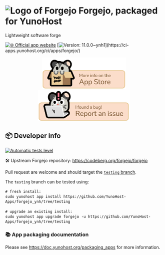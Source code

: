 <!--
N.B.: This README was automatically generated by <https://github.com/YunoHost/apps_tools/blob/main/readme_generator>
It shall NOT be edited by hand.
-->

<h1>
  <img src="https://raw.githubusercontent.com/YunoHost/apps/main/logos/forgejo.png" width="32px" alt="Logo of Forgejo">
  Forgejo, packaged for YunoHost
</h1>

Lightweight software forge

[![🌐 Official app website](https://img.shields.io/badge/Official_app_website-darkgreen?style=for-the-badge)](https://forgejo.org)
[![Version: 11.0.0~ynh1](https://img.shields.io/badge/Version-11.0.0~ynh1-rgba(0,150,0,1)?style=for-the-badge)](https://ci-apps.yunohost.org/ci/apps/forgejo/)

<div align="center">
<a href="https://apps.yunohost.org/app/forgejo"><img height="100px" src="https://github.com/YunoHost/yunohost-artwork/raw/refs/heads/main/badges/neopossum-badges/badge_more_info_on_the_appstore.svg"/></a>
<a href="https://github.com/YunoHost-Apps/forgejo_ynh/issues"><img height="100px" src="https://github.com/YunoHost/yunohost-artwork/raw/refs/heads/main/badges/neopossum-badges/badge_report_an_issue.svg"/></a>
</div>

## 📦 Developer info

[![Automatic tests level](https://apps.yunohost.org/badge/cilevel/forgejo)](https://ci-apps.yunohost.org/ci/apps/forgejo/)

🛠️ Upstream Forgejo repository: <https://codeberg.org/forgejo/forgejo>

Pull request are welcome and should target the [`testing` branch](https://github.com/YunoHost-Apps/forgejo_ynh/tree/testing).

The `testing` branch can be tested using:
```
# fresh install:
sudo yunohost app install https://github.com/YunoHost-Apps/forgejo_ynh/tree/testing

# upgrade an existing install:
sudo yunohost app upgrade forgejo -u https://github.com/YunoHost-Apps/forgejo_ynh/tree/testing
```

### 📚 App packaging documentation

Please see <https://doc.yunohost.org/packaging_apps> for more information.